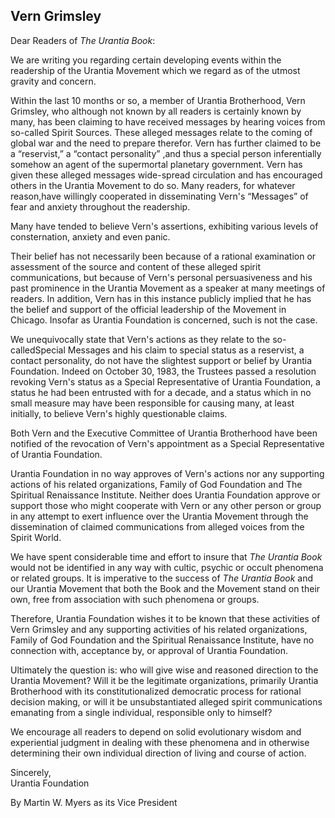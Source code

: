 

## Vern Grimsley

Dear Readers of _The Urantia Book_:

We are writing you regarding certain developing events within the readership of the Urantia Movement which we regard as of the utmost gravity and concern.

Within the last 10 months or so, a member of Urantia Brotherhood, Vern Grimsley, who although not known by all readers is certainly known by many, has been claiming to have received messages by hearing voices from so-called Spirit Sources. These alleged messages relate to the coming of global war and the need to prepare therefor. Vern has further claimed to be a “reservist,” a “contact personality” ,and thus a special person inferentially somehow an agent of the supermortal planetary government. Vern has given these alleged messages wide-spread circulation and has encouraged others in the Urantia Movement to do so. Many readers, for whatever reason,have willingly cooperated in disseminating Vern's “Messages” of fear and anxiety throughout the readership.

Many have tended to believe Vern's assertions, exhibiting various levels of consternation, anxiety and even panic.

Their belief has not necessarily been because of a rational examination or assessment of the source and content of these alleged spirit communications, but because of Vern's personal persuasiveness and his past prominence in the Urantia Movement as a speaker at many meetings of readers. In addition, Vern has in this instance publicly implied that he has the belief and support of the official leadership of the Movement in Chicago. Insofar as Urantia Foundation is concerned, such is not the case.

We unequivocally state that Vern's actions as they relate to the so-calledSpecial Messages and his claim to special status as a reservist, a contact personality, do not have the slightest support or belief by Urantia Foundation. Indeed on October 30, 1983, the Trustees passed a resolution revoking Vern's status as a Special Representative of Urantia Foundation, a status he had been entrusted with for a decade, and a status which in no small measure may have been responsible for causing many, at least initially, to believe Vern's highly questionable claims.

Both Vern and the Executive Committee of Urantia Brotherhood have been notified of the revocation of Vern's appointment as a Special Representative of Urantia Foundation.

Urantia Foundation in no way approves of Vern's actions nor any supporting actions of his related organizations, Family of God Foundation and The Spiritual Renaissance Institute. Neither does Urantia Foundation approve or support those who might cooperate with Vern or any other person or group in any attempt to exert influence over the Urantia Movement through the dissemination of claimed communications from alleged voices from the Spirit World.

We have spent considerable time and effort to insure that _The Urantia Book_ would not be identified in any way with cultic, psychic or occult phenomena or related groups. It is imperative to the success of _The Urantia Book_ and our Urantia Movement that both the Book and the Movement stand on their own, free from association with such phenomena or groups.

Therefore, Urantia Foundation wishes it to be known that these activities of Vern Grimsley and any supporting activities of his related organizations, Family of God Foundation and the Spiritual Renaissance Institute, have no connection with, acceptance by, or approval of Urantia Foundation.

Ultimately the question is: who will give wise and reasoned direction to the Urantia Movement? Will it be the legitimate organizations, primarily Urantia Brotherhood with its constitutionalized democratic process for rational decision making, or will it be unsubstantiated alleged spirit communications emanating from a single individual, responsible only to himself?

We encourage all readers to depend on solid evolutionary wisdom and experiential judgment in dealing with these phenomena and in otherwise determining their own individual direction of living and course of action.

Sincerely,  
Urantia Foundation

By Martin W. Myers as its Vice President